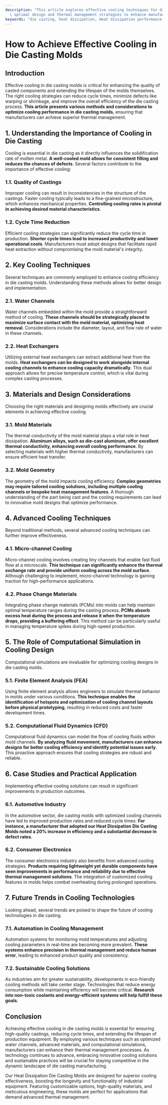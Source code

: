 ```yaml
---
description: "This article explores effective cooling techniques for die casting molds, emphasizing\
  \ optimal design and thermal management strategies to enhance manufacturing efficiency."
keywords: "die casting, heat dissipation, Heat dissipation performance, Heat dissipation system"
---
```

# How to Achieve Effective Cooling in Die Casting Molds

## Introduction

Effective cooling in die casting molds is critical for enhancing the quality of casted components and extending the lifespan of the molds themselves. The right cooling strategies can reduce cycle times, minimize defects like warping or shrinkage, and improve the overall efficiency of the die casting process. **This article presents various methods and considerations to optimize cooling performance in die casting molds**, ensuring that manufacturers can achieve superior thermal management.

## 1. Understanding the Importance of Cooling in Die Casting

Cooling is essential in die casting as it directly influences the solidification rate of molten metal. **A well-cooled mold allows for consistent filling and reduces the chances of defects**. Several factors contribute to the importance of effective cooling:

### 1.1. Quality of Castings

Improper cooling can result in inconsistencies in the structure of the castings. Faster cooling typically leads to a fine-grained microstructure, which enhances mechanical properties. **Controlling cooling rates is pivotal in achieving desired material characteristics**.

### 1.2. Cycle Time Reduction

Efficient cooling strategies can significantly reduce the cycle time in production. **Shorter cycle times lead to increased productivity and lower operational costs**. Manufacturers must adopt designs that facilitate rapid heat extraction without compromising the mold material's integrity.

## 2. Key Cooling Techniques

Several techniques are commonly employed to enhance cooling efficiency in die casting molds. Understanding these methods allows for better design and implementation.

### 2.1. Water Channels

Water channels embedded within the mold provide a straightforward method of cooling. **These channels should be strategically placed to maximize surface contact with the mold material, optimizing heat removal**. Considerations include the diameter, layout, and flow rate of water in these channels.

### 2.2. Heat Exchangers

Utilizing external heat exchangers can extract additional heat from the molds. **Heat exchangers can be designed to work alongside internal cooling channels to enhance cooling capacity dramatically**. This dual approach allows for precise temperature control, which is vital during complex casting processes.

## 3. Materials and Design Considerations

Choosing the right materials and designing molds effectively are crucial elements in achieving effective cooling.

### 3.1. Mold Materials

The thermal conductivity of the mold material plays a vital role in heat dissipation. **Aluminum alloys, such as die-cast aluminum, offer excellent thermal conductivity, enhancing overall cooling performance**. By selecting materials with higher thermal conductivity, manufacturers can ensure efficient heat transfer.

### 3.2. Mold Geometry 

The geometry of the mold impacts cooling efficiency. **Complex geometries may require tailored cooling solutions, including multiple cooling channels or bespoke heat management features**. A thorough understanding of the part being cast and the cooling requirements can lead to innovative mold designs that optimize performance.

## 4. Advanced Cooling Techniques

Beyond traditional methods, several advanced cooling techniques can further improve effectiveness.

### 4.1. Micro-channel Cooling

Micro-channel cooling involves creating tiny channels that enable fast fluid flow at a microscale. **This technique can significantly enhance the thermal exchange rate and provide uniform cooling across the mold surface**. Although challenging to implement, micro-channel technology is gaining traction for high-performance applications.

### 4.2. Phase Change Materials

Integrating phase change materials (PCMs) into molds can help maintain optimal temperature ranges during the casting process. **PCMs absorb excess heat during the process and release it when the temperature drops, providing a buffering effect**. This method can be particularly useful in managing temperature spikes during high-speed production.

## 5. The Role of Computational Simulation in Cooling Design

Computational simulations are invaluable for optimizing cooling designs in die casting molds. 

### 5.1. Finite Element Analysis (FEA)

Using finite element analysis allows engineers to simulate thermal behavior in molds under various conditions. **This technique enables the identification of hotspots and optimization of cooling channel layouts before physical prototyping**, resulting in reduced costs and faster development times.

### 5.2. Computational Fluid Dynamics (CFD)

Computational fluid dynamics can model the flow of cooling fluids within mold channels. **By analyzing fluid movement, manufacturers can enhance designs for better cooling efficiency and identify potential issues early**. This proactive approach ensures that cooling strategies are robust and reliable.

## 6. Case Studies and Practical Application

Implementing effective cooling solutions can result in significant improvements in production outcomes. 

### 6.1. Automotive Industry

In the automotive sector, die casting molds with optimized cooling channels have led to improved production rates and reduced cycle times. **For instance, a manufacturer that adopted our Heat Dissipation Die Casting Molds noted a 20% increase in efficiency and a substantial decrease in defect rates**.

### 6.2. Consumer Electronics

The consumer electronics industry also benefits from advanced cooling strategies. **Products requiring lightweight yet durable components have seen improvements in performance and reliability due to effective thermal management solutions**. The integration of customized cooling features in molds helps combat overheating during prolonged operations.

## 7. Future Trends in Cooling Technologies

Looking ahead, several trends are poised to shape the future of cooling technologies in die casting.

### 7.1. Automation in Cooling Management

Automation systems for monitoring mold temperatures and adjusting cooling parameters in real-time are becoming more prevalent. **These systems enhance precision in thermal management and reduce human error**, leading to enhanced product quality and consistency.

### 7.2. Sustainable Cooling Solutions

As industries aim for greater sustainability, developments in eco-friendly cooling methods will take center stage. Technologies that reduce energy consumption while maintaining efficiency will become critical. **Research into non-toxic coolants and energy-efficient systems will help fulfill these goals**.

## Conclusion

Achieving effective cooling in die casting molds is essential for ensuring high-quality castings, reducing cycle times, and extending the lifespan of production equipment. By employing various techniques such as optimized water channels, advanced materials, and computational simulations, manufacturers can enhance their thermal management processes. As technology continues to advance, embracing innovative cooling solutions and sustainable practices will be crucial for staying competitive in the dynamic landscape of die casting manufacturing. 

Our Heat Dissipation Die Casting Molds are designed for superior cooling effectiveness, boosting the longevity and functionality of industrial equipment. Featuring customizable options, high-quality materials, and meticulous engineering, these molds are perfect for applications that demand advanced thermal management.
